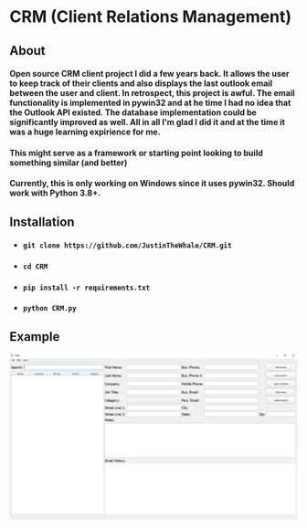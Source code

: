 # CRM (Client Relations Management)

## About 

#### Open source CRM client project I did a few years back. It allows the user to keep track of their clients and also displays the last outlook email between the user and client. In retrospect, this project is awful. The email functionality is implemented in pywin32 and at he time I had no idea that the Outlook API existed. The database implementation could be significantly improved as well. All in all I'm glad I did it and at the time it was a huge learning expirience for me.

#### This might serve as a framework or starting point looking to build something similar (and better)

#### Currently, this is only working on Windows since it uses pywin32. Should work with Python 3.8+. 

## Installation 
* #### ``` git clone https://github.com/JustinTheWhale/CRM.git ```
* #### ``` cd CRM ```
* #### ``` pip install -r requirements.txt ```
* #### ``` python CRM.py ```


## Example
<img src="example/example.png">